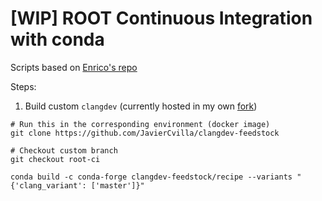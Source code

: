 # [WIP] ROOT Continuous Integration with conda

Scripts based on [Enrico's repo](https://gitlab.cern.ch/eguiraud/test_conda_root)

Steps:

1. Build custom `clangdev` (currently hosted in my own [fork](https://github.com/JavierCvilla/clangdev-feedstock))

```
# Run this in the corresponding environment (docker image)
git clone https://github.com/JavierCvilla/clangdev-feedstock

# Checkout custom branch
git checkout root-ci

conda build -c conda-forge clangdev-feedstock/recipe --variants "{'clang_variant': ['master']}"
```

